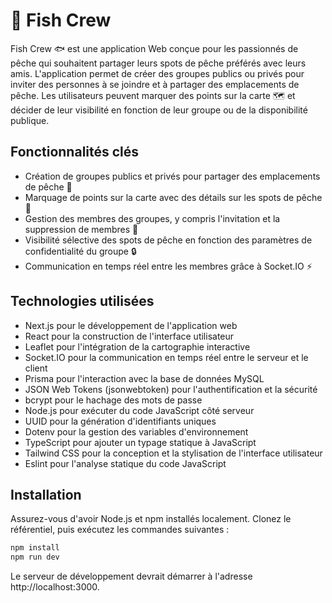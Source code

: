 # 🎣 Fish Crew

Fish Crew 🐟 est une application Web conçue pour les passionnés de pêche qui souhaitent partager leurs spots de pêche préférés avec leurs amis.
L'application permet de créer des groupes publics ou privés pour inviter des personnes à se joindre et à partager des emplacements de pêche. 
Les utilisateurs peuvent marquer des points sur la carte 🗺️ et décider de leur visibilité en fonction de leur groupe ou de la disponibilité publique.

## Fonctionnalités clés

- Création de groupes publics et privés pour partager des emplacements de pêche 🐠
- Marquage de points sur la carte avec des détails sur les spots de pêche 📍
- Gestion des membres des groupes, y compris l'invitation et la suppression de membres 👥
- Visibilité sélective des spots de pêche en fonction des paramètres de confidentialité du groupe 🔒
- Communication en temps réel entre les membres grâce à Socket.IO ⚡

## Technologies utilisées

- Next.js pour le développement de l'application web
- React pour la construction de l'interface utilisateur
- Leaflet pour l'intégration de la cartographie interactive
- Socket.IO pour la communication en temps réel entre le serveur et le client
- Prisma pour l'interaction avec la base de données MySQL
- JSON Web Tokens (jsonwebtoken) pour l'authentification et la sécurité
- bcrypt pour le hachage des mots de passe
- Node.js pour exécuter du code JavaScript côté serveur
- UUID pour la génération d'identifiants uniques
- Dotenv pour la gestion des variables d'environnement
- TypeScript pour ajouter un typage statique à JavaScript
- Tailwind CSS pour la conception et la stylisation de l'interface utilisateur
- Eslint pour l'analyse statique du code JavaScript

## Installation

Assurez-vous d'avoir Node.js et npm installés localement. Clonez le référentiel, puis exécutez les commandes suivantes :

```bash
npm install
npm run dev
```
Le serveur de développement devrait démarrer à l'adresse http://localhost:3000.
